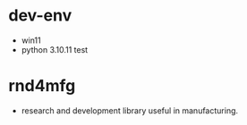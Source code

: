 # dev-env
- win11
- python 3.10.11
   test

# rnd4mfg
- research and development library useful in manufacturing.


